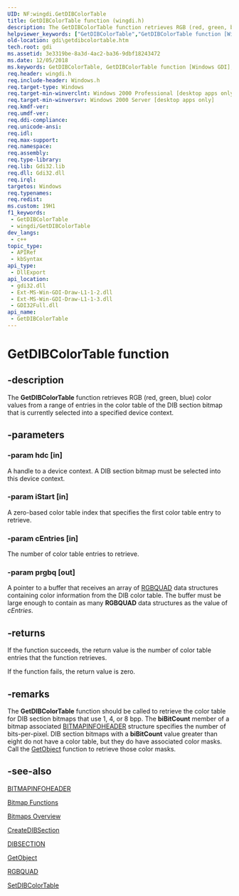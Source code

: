 ```yaml
---
UID: NF:wingdi.GetDIBColorTable
title: GetDIBColorTable function (wingdi.h)
description: The GetDIBColorTable function retrieves RGB (red, green, blue) color values from a range of entries in the color table of the DIB section bitmap that is currently selected into a specified device context.
helpviewer_keywords: ["GetDIBColorTable","GetDIBColorTable function [Windows GDI]","_win32_GetDIBColorTable","gdi.getdibcolortable","wingdi/GetDIBColorTable"]
old-location: gdi\getdibcolortable.htm
tech.root: gdi
ms.assetid: 3e3319be-8a3d-4ac2-ba36-9dbf18243472
ms.date: 12/05/2018
ms.keywords: GetDIBColorTable, GetDIBColorTable function [Windows GDI], _win32_GetDIBColorTable, gdi.getdibcolortable, wingdi/GetDIBColorTable
req.header: wingdi.h
req.include-header: Windows.h
req.target-type: Windows
req.target-min-winverclnt: Windows 2000 Professional [desktop apps only]
req.target-min-winversvr: Windows 2000 Server [desktop apps only]
req.kmdf-ver: 
req.umdf-ver: 
req.ddi-compliance: 
req.unicode-ansi: 
req.idl: 
req.max-support: 
req.namespace: 
req.assembly: 
req.type-library: 
req.lib: Gdi32.lib
req.dll: Gdi32.dll
req.irql: 
targetos: Windows
req.typenames: 
req.redist: 
ms.custom: 19H1
f1_keywords:
 - GetDIBColorTable
 - wingdi/GetDIBColorTable
dev_langs:
 - c++
topic_type:
 - APIRef
 - kbSyntax
api_type:
 - DllExport
api_location:
 - gdi32.dll
 - Ext-MS-Win-GDI-Draw-L1-1-2.dll
 - Ext-MS-Win-GDI-Draw-L1-1-3.dll
 - GDI32Full.dll
api_name:
 - GetDIBColorTable
---
```


# GetDIBColorTable function


## -description

The <b>GetDIBColorTable</b> function retrieves RGB (red, green, blue) color values from a range of entries in the color table of the DIB section bitmap that is currently selected into a specified device context.

## -parameters

### -param hdc [in]

A handle to a device context. A DIB section bitmap must be selected into this device context.

### -param iStart [in]

A zero-based color table index that specifies the first color table entry to retrieve.

### -param cEntries [in]

The number of color table entries to retrieve.

### -param prgbq [out]

A pointer to a buffer that receives an array of <a href="https://docs.microsoft.com/windows/desktop/api/wingdi/ns-wingdi-rgbquad">RGBQUAD</a> data structures containing color information from the DIB color table. The buffer must be large enough to contain as many <b>RGBQUAD</b> data structures as the value of <i>cEntries</i>.

## -returns

If the function succeeds, the return value is the number of color table entries that the function retrieves.

If the function fails, the return value is zero.

## -remarks

The <b>GetDIBColorTable</b> function should be called to retrieve the color table for DIB section bitmaps that use 1, 4, or 8 bpp. The <b>biBitCount</b> member of a bitmap associated <a href="https://docs.microsoft.com/previous-versions/dd183376(v=vs.85)">BITMAPINFOHEADER</a> structure specifies the number of bits-per-pixel. DIB section bitmaps with a <b>biBitCount</b> value greater than eight do not have a color table, but they do have associated color masks. Call the <a href="https://docs.microsoft.com/windows/desktop/api/wingdi/nf-wingdi-getobject">GetObject</a> function to retrieve those color masks.

## -see-also

<a href="https://docs.microsoft.com/previous-versions/dd183376(v=vs.85)">BITMAPINFOHEADER</a>



<a href="https://docs.microsoft.com/windows/desktop/gdi/bitmap-functions">Bitmap Functions</a>



<a href="https://docs.microsoft.com/windows/desktop/gdi/bitmaps">Bitmaps Overview</a>



<a href="https://docs.microsoft.com/windows/desktop/api/wingdi/nf-wingdi-createdibsection">CreateDIBSection</a>



<a href="https://docs.microsoft.com/windows/desktop/api/wingdi/ns-wingdi-dibsection">DIBSECTION</a>



<a href="https://docs.microsoft.com/windows/desktop/api/wingdi/nf-wingdi-getobject">GetObject</a>



<a href="https://docs.microsoft.com/windows/desktop/api/wingdi/ns-wingdi-rgbquad">RGBQUAD</a>



<a href="https://docs.microsoft.com/windows/desktop/api/wingdi/nf-wingdi-setdibcolortable">SetDIBColorTable</a>


